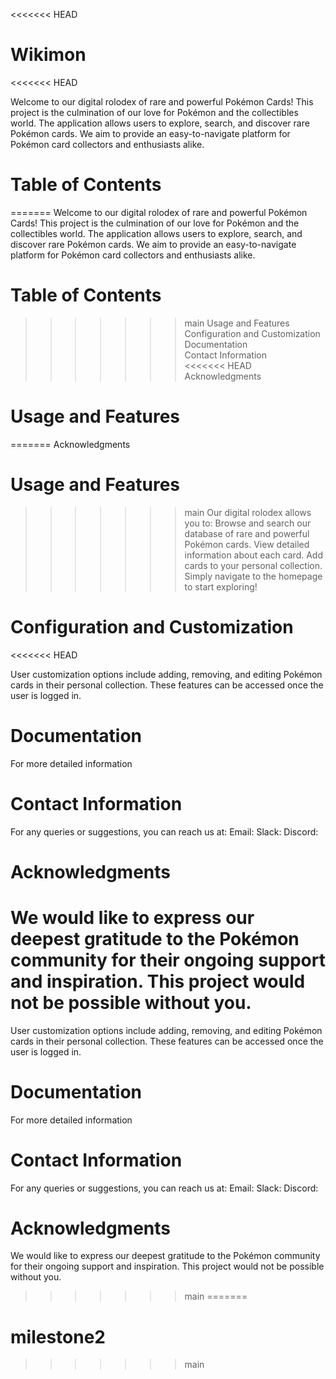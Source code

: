 <<<<<<< HEAD
# Wikimon
<<<<<<< HEAD

Welcome to our digital rolodex of rare and powerful Pokémon Cards! This project is the culmination of our love for Pokémon and the collectibles world. The application allows users to explore, search, and discover rare Pokémon cards. We aim to provide an easy-to-navigate platform for Pokémon card collectors and enthusiasts alike.

# Table of Contents

=======
Welcome to our digital rolodex of rare and powerful Pokémon Cards! This project is the culmination of our love for Pokémon and the collectibles world. The application allows users to explore, search, and discover rare Pokémon cards. We aim to provide an easy-to-navigate platform for Pokémon card collectors and enthusiasts alike.

# Table of Contents
>>>>>>> main
Usage and Features  
Configuration and Customization  
Documentation  
Contact Information  
<<<<<<< HEAD
Acknowledgments

# Usage and Features

=======
Acknowledgments  

# Usage and Features
>>>>>>> main
Our digital rolodex allows you to:
Browse and search our database of rare and powerful Pokémon cards.
View detailed information about each card.
Add cards to your personal collection.
Simply navigate to the homepage to start exploring!

# Configuration and Customization
<<<<<<< HEAD

User customization options include adding, removing, and editing Pokémon cards in their personal collection. These features can be accessed once the user is logged in.

# Documentation

For more detailed information

# Contact Information

For any queries or suggestions, you can reach us at:
Email:
Slack:
Discord:

# Acknowledgments

We would like to express our deepest gratitude to the Pokémon community for their ongoing support and inspiration. This project would not be possible without you.
=======
User customization options include adding, removing, and editing Pokémon cards in their personal collection. These features can be accessed once the user is logged in.

# Documentation
For more detailed information

# Contact Information
For any queries or suggestions, you can reach us at:
Email:
Slack: 
Discord:

# Acknowledgments
We would like to express our deepest gratitude to the Pokémon community for their ongoing support and inspiration. This project would not be possible without you.

>>>>>>> main
=======
# milestone2
>>>>>>> main
